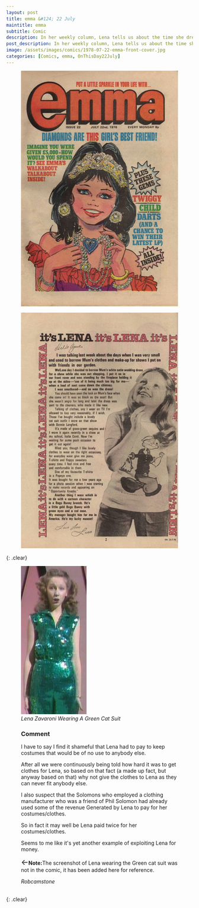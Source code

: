 ```yaml
---
layout: post
title: emma &#124; 22 July
maintitle: emma
subtitle: Comic
description: In her weekly column, Lena tells us about the time she dressed up in her mum's wedding dress and stood too close to the fire, and got it covered in soot.
post_description: In her weekly column, Lena tells us about the time she dressed up in her mum's wedding dress and stood too close to the fire, and got it covered in soot.
image: /assets/images/comics/1978-07-22-emma-front-cover.jpg
categories: [Comics, emma, OnThisDay22July]
---
```


<figure class="fig1">
<a href="/assets/images/comics/1978-07-22-emma-front-cover.jpg"><img src="/assets/images/comics/1978-07-22-emma-front-cover.jpg" class="full-width zoom-in"/></a>
</figure>

<figure class="fig2">
<a href="/assets/images/comics/1978-07-22-emma-page-2.jpg"><img src="/assets/images/comics/1978-07-22-emma-page-2.jpg" class="full-width zoom-in"/></a>
</figure>

{: .clear}

<figure class="fig1">
<img src="/assets/images/comics/1978-07-22-buy-the-costume.png" class="full-width"/>
<figcaption>
<cite>Lena Zavaroni Wearing A Green Cat Suit</cite>
</figcaption>
</figure>

<figure class="fig2">
<figcaption>
<h3>Comment</h3>
</figcaption>
<p>I have to say I find it shameful that Lena had to pay to keep costumes that would be of no use to anybody else.</p>
<p>After all we were continuously being told how hard it was to get clothes for Lena, so based on that fact (a made up fact, but anyway based on that) why not give the clothes to Lena as they can never fit anybody else.</p>
<p>I also suspect that the Solomons who employed a clothing manufacturer who was a friend of Phil Solomon had already used some of the revenue Generated by Lena to pay for her costumes/clothes.</p>
<p>So in fact it may well be Lena paid twice for her costumes/clothes.</p>
<p>Seems to me like it's yet another example of exploiting Lena for money.</p>
<p> <span style="font-size:1.5em;">&#x2190;</span><strong>Note:</strong>The screenshot of Lena wearing the Green cat suit was not in the comic, it has been added here for reference.</p>
<cite>Robcamstone</cite>
</figure>

<br />{: .clear}

